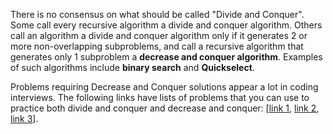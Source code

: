 There is no consensus on what should be called "Divide and Conquer". Some call every recursive algorithm a divide and conquer algorithm. Others call an algorithm a divide and conquer algorithm only if it generates 2 or more non-overlapping subproblems, and call a recursive algorithm that generates only 1 subproblem a **decrease and conquer algorithm**. Examples of such algorithms include **binary search** and **Quickselect**.

Problems requiring Decrease and Conquer solutions appear a lot in coding interviews. The following links have lists of problems that you can use to practice both divide and conquer and decrease and conquer:  [[link 1](https://www.geeksforgeeks.org/divide-and-conquer/), [link 2](https://practice.geeksforgeeks.org/explore/?category%5B%5D=Divide%20and%20Conquer&difficulty%5B%5D=1&page=1&category%5B%5D=Divide%20and%20Conquer), [link 3](https://leetcode.com/tag/divide-and-conquer/)].
